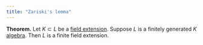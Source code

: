 ```yaml
---
title: "Zariski's lemma"
---
```


**Theorem.** Let $K\subset L$ be a [field extension](<notes/ntpy/Definitions/Algebraic Number Theory/Field Theory/Field extension.md>). Suppose $L$ is a finitely generated $K$ [algebra](<notes/ntpy/Definitions/Ring theory/Algebra (over a field).md>). Then $L$ is a finite field extension.
